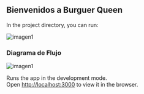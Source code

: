 ## Bienvenidos a Burguer Queen

In the project directory, you can run:

![imagen1](https://i.ibb.co/WDFWkcg/1.png)

### Diagrama de Flujo

![imagen1](https://i.ibb.co/whP1Bn6/Diagramas-Burger-Queen-01.jpg)

Runs the app in the development mode.<br />
Open [http://localhost:3000](http://localhost:3000) to view it in the browser.
